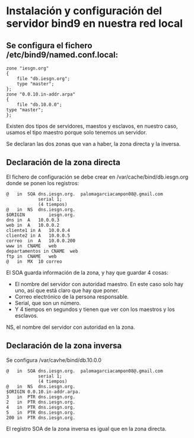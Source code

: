 # Instalación y configuración del servidor bind9 en nuestra red local

## Se configura el fichero /etc/bind9/named.conf.local:
~~~
zone "iesgn.org"
{
	file "db.iesgn.org";
	type "master";
};
zone "0.0.10.in-addr.arpa"
{
	file "db.10.0.0";
type "master";
};
~~~
Existen dos tipos de servidores, maestos y esclavos, en nuestro caso, usamos el tipo maestro porque solo tenemos un servidor.

Se declaran las dos zonas que van a haber, la zona directa y la inversa. 

## Declaración de la zona directa
El fichero de configuración se debe crear en /var/cache/bind/db.iesgn.org donde se ponen los registros:
~~~
@	in	SOA	dns.iesgn.org.	palomagarciacampon08@.gmail.com
			serial 1;
			(4 tiempos)
@	in	NS	dns.iesgn.org.
$ORIGIN			iesgn.org.
dns	in	A	10.0.0.3
web	in	A	10.0.0.2
cliente1 in	A	10.0.0.4
cliente2 in	A	10.0.0.5
correo	in	A	10.0.0.200
www	in	CNAME	web
departamentos in CNAME	web
ftp	in	CNAME	web
@	in	MX	10 correo
~~~
El SOA guarda información de la zona, y hay que guardar 4 cosas:
- El nombre del servidor con autoridad maestro. En este caso solo hay uno, así que  está claro que hay que poner.
- Correo electrónico de la persona responsable.
- Serial, que son un número.
- Y 4 tiempos en segundos y tienen que ver con los maestros y los esclavos.

NS, el nombre del servidor con autoridad en la zona. 


## Declaración de la zona inversa
Se configura /var/cavhe/bind/db.10.0.0
~~~
@	in	SOA	dns.iesgn.org.	palomagarciacampon08@.gmail.com
			serial 1;
			(4 tiempos)
@	in	NS	dns.iesgn.org.
$ORIGIN 0.0.10.in-addr.arpa.
3	in	PTR	dns.iesgn.org.
2	in	PTR	dns.iesgn.org.
4	in	PTR	dns.iesgn.org.
5	in	PTR	dns.iesgn.org.
200	in	PTR	dns.iesgn.org.
~~~

El registro SOA de la zona inversa es igual que en la zona directa.




